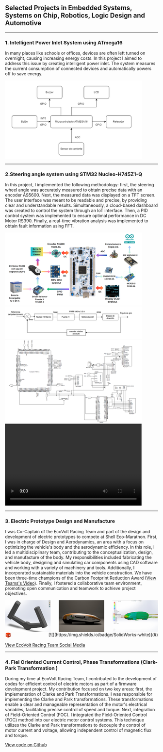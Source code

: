 ## Selected Projects in Embedded Systems, Systems on Chip, Robotics, Logic Design and Automotive

---
### 1. Intelligent Power Inlet System using ATmega16

In many places like schools or offices, devices are often left turned on overnight, causing increasing energy costs. In this project I aimed to address this issue by creating intelligent power inlet. The system measures the current consumption of connected devices and automatically powers off to save energy. 


<img src="images/multicontactoDb.png" alt="Blocks Diagram" style="width: 450px; height: auto;"/>


---
### 2.Steering angle system using STM32 Nucleo-H745Z1-Q

In this project, I implemented the following methodology: first, the steering wheel angle was accurately measured to obtain precise data with an encoder AS5600. Next, the measured data was displayed on a TFT screen. The user interface was meant to be readable and precise, by providing clear and understandable results. Simultaneously, a cloud-based dashboard was created to control the system through an IoT interface. Then, a PID control system was implemented to ensure optimal performance in DC Motor RS390. Finally, a real-time vibration analysis was implemented to obtain fault information using FFT. 


<img src="images/Diagrama de Bloques2.png" alt="Blocks Diagram" style="width: 450px; height: auto;"/>
<img src="images/DiagramaControl angulogiro.png"  alt="Control Diagram"  style="width:450px; height: auto" />
<img src="images/esquematico.png" alt="Schematic" style="width: 450px; height: auto;"/>
<video controls src="images/Reto_Final.mp4" title="Final Results" width="450" height="270"></video>

---
### 3. Electric Prototype Design and Manufacture

I was Co-Captain of the EcoVolt Racing Team and part of the design and development of electric prototypes to compete at Shell Eco-Marathon. First, I was in charge of Design and Aerodynamics, an area with a focus on optimizing the vehicle's body and the aerodynamic efficiency. In this role, I led a multidisciplinary team, contributing to the conceptualization, design, and manufacture of the body. My responsibilities included fabricating the vehicle body, designing and simulating car components using CAD software and working with a variety of machinery and tools. Additionally, I incorporated sustainable materials into the vehicle construction. We have been three-time champions of the Carbon Footprint Reduction Award ([View Teams's Video](https://www.instagram.com/reel/C2SM8KvsF1q/)). Finally, I fostered a collaborative team environment, promoting open communication and teamwork to achieve project objectives.

<div style="display: flex; justify-content: space-between;">
    <img src="images/volante.png" alt="Blocks Diagram" style="width: 150px; height: auto;">
    <img src="images/render.jpg" alt="Blocks Diagram" style="width: 150px; height: auto;">
    <img src="images/aerodinamica.jpg" alt="Blocks Diagram" style="width: 150px; height: auto;">
</div>

<div style="display: flex; justify-content: space-between;">
    <img src="images/solid.png" alt="Blocks Diagram" style="width: 20px; height: auto;">
    [![](https://img.shields.io/badge/SolidWorks-white)](#)
</div>


[View EcoVolt Racing Team Social Media](https://www.instagram.com/ecovoltccm/)



---
### 4. Fiel Oriented Current Control, Phase Transformations (Clark-Park Transformation )

During my time at EcoVolt Racing Team, I contributed to the development of codes for efficient control of electric motors as part of a firmware development project. My contribution focused on two key areas: first, the implementation of Clarke and Park Transformations. I was responsible for implementing the Clarke and Park transformations. These transformations enable a clear and manageable representation of the motor's electrical variables, facilitating precise control of speed and torque. Next, integration of Field-Oriented Control (FOC). I integrated the Field-Oriented Control (FOC) method into our electric motor control systems. This technique utilizes the Clarke and Park transformations to decouple the control of motor current and voltage, allowing independent control of magnetic flux and torque.

[View code on Github](https://github.com/anromero21/Shell-Firmware-2023.git)


